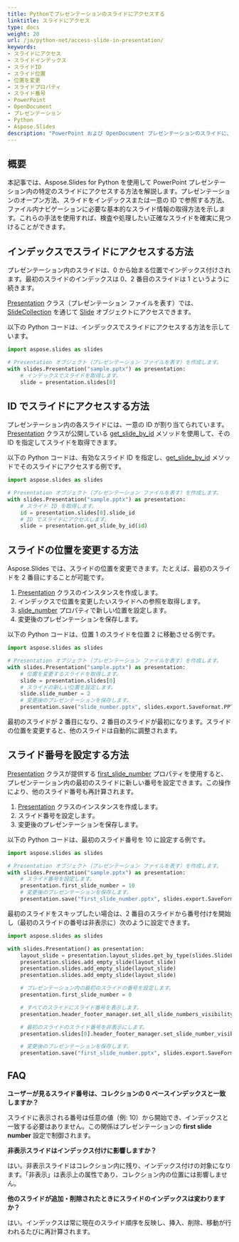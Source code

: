 ```yaml
---
title: Pythonでプレゼンテーションのスライドにアクセスする
linktitle: スライドにアクセス
type: docs
weight: 20
url: /ja/python-net/access-slide-in-presentation/
keywords:
- スライドにアクセス
- スライドインデックス
- スライドID
- スライド位置
- 位置を変更
- スライドプロパティ
- スライド番号
- PowerPoint
- OpenDocument
- プレゼンテーション
- Python
- Aspose.Slides
description: "PowerPoint および OpenDocument プレゼンテーションのスライドに、Aspose.Slides for Python via .NET を使用してアクセスおよび管理する方法を学びます。コード例で生産性を向上させましょう。"
---
```


## **概要**

本記事では、Aspose.Slides for Python を使用して PowerPoint プレゼンテーション内の特定のスライドにアクセスする方法を解説します。プレゼンテーションのオープン方法、スライドをインデックスまたは一意の ID で参照する方法、ファイル内ナビゲーションに必要な基本的なスライド情報の取得方法を示します。これらの手法を使用すれば、検査や処理したい正確なスライドを確実に見つけることができます。

## **インデックスでスライドにアクセスする方法**

プレゼンテーション内のスライドは、0 から始まる位置でインデックス付けされます。最初のスライドのインデックスは 0、2 番目のスライドは 1 というように続きます。

[Presentation](https://reference.aspose.com/slides/python-net/aspose.slides/presentation/) クラス（プレゼンテーション ファイルを表す）では、[SlideCollection](https://reference.aspose.com/slides/python-net/aspose.slides/slidecollection/) を通じて [Slide](https://reference.aspose.com/slides/python-net/aspose.slides/slide/) オブジェクトにアクセスできます。

以下の Python コードは、インデックスでスライドにアクセスする方法を示しています。

```python
import aspose.slides as slides

# Presentation オブジェクト（プレゼンテーション ファイルを表す）を作成します。
with slides.Presentation("sample.pptx") as presentation:
    # インデックスでスライドを取得します。
    slide = presentation.slides[0]
```

## **ID でスライドにアクセスする方法**

プレゼンテーション内の各スライドには、一意の ID が割り当てられています。[Presentation](https://reference.aspose.com/slides/python-net/aspose.slides/presentation/) クラスが公開している [get_slide_by_id](https://reference.aspose.com/slides/python-net/aspose.slides/presentation/get_slide_by_id/) メソッドを使用して、その ID を指定してスライドを取得できます。

以下の Python コードは、有効なスライド ID を指定し、[get_slide_by_id](https://reference.aspose.com/slides/python-net/aspose.slides/presentation/get_slide_by_id/) メソッドでそのスライドにアクセスする例です。

```python
import aspose.slides as slides

# Presentation オブジェクト（プレゼンテーション ファイルを表す）を作成します。
with slides.Presentation("sample.pptx") as presentation:
    # スライド ID を取得します。
    id = presentation.slides[0].slide_id
    # ID でスライドにアクセスします。
    slide = presentation.get_slide_by_id(id)
```

## **スライドの位置を変更する方法**

Aspose.Slides では、スライドの位置を変更できます。たとえば、最初のスライドを 2 番目にすることが可能です。

1. [Presentation](https://reference.aspose.com/slides/python-net/aspose.slides/presentation/) クラスのインスタンスを作成します。  
2. インデックスで位置を変更したいスライドへの参照を取得します。  
3. [slide_number](https://reference.aspose.com/slides/python-net/aspose.slides/slide/slide_number/) プロパティで新しい位置を設定します。  
4. 変更後のプレゼンテーションを保存します。

以下の Python コードは、位置 1 のスライドを位置 2 に移動させる例です。

```python
import aspose.slides as slides

# Presentation オブジェクト（プレゼンテーション ファイルを表す）を作成します。
with slides.Presentation("sample.pptx") as presentation:
    # 位置を変更するスライドを取得します。
    slide = presentation.slides[0]
    # スライドの新しい位置を設定します。
    slide.slide_number = 2
    # 変更後のプレゼンテーションを保存します。
    presentation.save("slide_number.pptx", slides.export.SaveFormat.PPTX)
```

最初のスライドが 2 番目になり、2 番目のスライドが最初になります。スライドの位置を変更すると、他のスライドは自動的に調整されます。

## **スライド番号を設定する方法**

[Presentation](https://reference.aspose.com/slides/python-net/aspose.slides/presentation/) クラスが提供する [first_slide_number](https://reference.aspose.com/slides/python-net/aspose.slides/presentation/first_slide_number/) プロパティを使用すると、プレゼンテーション内の最初のスライドに新しい番号を設定できます。この操作により、他のスライド番号も再計算されます。

1. [Presentation](https://reference.aspose.com/slides/python-net/aspose.slides/presentation/) クラスのインスタンスを作成します。  
2. スライド番号を設定します。  
3. 変更後のプレゼンテーションを保存します。

以下の Python コードは、最初のスライド番号を 10 に設定する例です。

```python
import aspose.slides as slides

# Presentation オブジェクト（プレゼンテーション ファイルを表す）を作成します。
with slides.Presentation("sample.pptx") as presentation:
    # スライド番号を設定します。
    presentation.first_slide_number = 10
    # 変更後のプレゼンテーションを保存します。
    presentation.save("first_slide_number.pptx", slides.export.SaveFormat.PPTX)
```

最初のスライドをスキップしたい場合は、2 番目のスライドから番号付けを開始し（最初のスライドの番号は非表示に）次のように設定できます。

```python
import aspose.slides as slides

with slides.Presentation() as presentation:
    layout_slide = presentation.layout_slides.get_by_type(slides.SlideLayoutType.BLANK)
    presentation.slides.add_empty_slide(layout_slide)
    presentation.slides.add_empty_slide(layout_slide)
    presentation.slides.add_empty_slide(layout_slide)

    # プレゼンテーション内の最初のスライドの番号を設定します。
    presentation.first_slide_number = 0

    # すべてのスライドにスライド番号を表示します。
    presentation.header_footer_manager.set_all_slide_numbers_visibility(True)

    # 最初のスライドのスライド番号を非表示にします。
    presentation.slides[0].header_footer_manager.set_slide_number_visibility(False)

    # 変更後のプレゼンテーションを保存します。
    presentation.save("first_slide_number.pptx", slides.export.SaveFormat.PPTX)
```

## **FAQ**

**ユーザーが見るスライド番号は、コレクションの 0 ベースインデックスと一致しますか？**

スライドに表示される番号は任意の値（例: 10）から開始でき、インデックスと一致する必要はありません。この関係はプレゼンテーションの **first slide number** 設定で制御されます。

**非表示スライドはインデックス付けに影響しますか？**

はい。非表示スライドはコレクション内に残り、インデックス付けの対象になります。「非表示」は表示上の属性であり、コレクション内の位置には影響しません。

**他のスライドが追加・削除されたときにスライドのインデックスは変わりますか？**

はい。インデックスは常に現在のスライド順序を反映し、挿入、削除、移動が行われるたびに再計算されます。